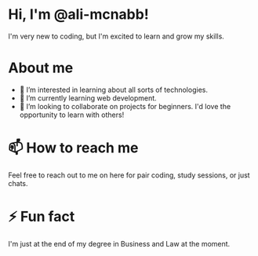 # Hi, I'm @ali-mcnabb!
I'm very new to coding, but I'm excited to learn and grow my skills. 

# About me
- 👀 I’m interested in learning about all sorts of technologies.
- 🌱 I’m currently learning web development.
- 💞️ I’m looking to collaborate on projects for beginners. I'd love the opportunity to learn with others!

# 📫 How to reach me 
Feel free to reach out to me on here for pair coding, study sessions, or just chats.

# ⚡ Fun fact
I'm just at the end of my degree in Business and Law at the moment. 

<!---
ali-mcnabb/ali-mcnabb is a ✨ special ✨ repository because its `README.md` (this file) appears on your GitHub profile.
You can click the Preview link to take a look at your changes.
--->
